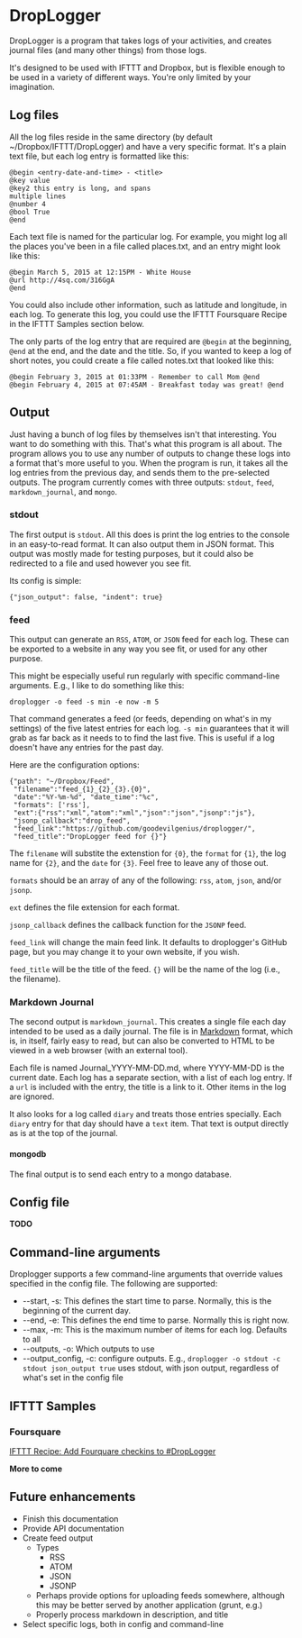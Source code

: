 # DropLogger

DropLogger is a program that takes logs of your activities, and creates journal
files (and many other things) from those logs.

It's designed to be used with IFTTT and Dropbox, but is flexible enough to be
used in a variety of different ways. You're only limited by your imagination.

## Log files

All the log files reside in the same directory (by default
~/Dropbox/IFTTT/DropLogger) and have a very specific format. It's a plain text
file, but each log entry is formatted like this:

    @begin <entry-date-and-time> - <title>
	@key value
	@key2 this entry is long, and spans
	multiple lines
	@number 4
	@bool True
	@end

Each text file is named for the particular log. For example, you might log all
the places you've been in a file called places.txt, and an entry might look like
this: 

    @begin March 5, 2015 at 12:15PM - White House
	@url http://4sq.com/316GgA
	@end

You could also include other information, such as latitude and longitude, in
each log. To generate this log, you could use the IFTTT Foursquare Recipe in the
IFTTT Samples section below.

The only parts of the log entry that are required are `@begin` at the beginning,
`@end` at the end, and the date and the title. So, if you wanted to keep a log
of short notes, you could create a file called notes.txt that looked like this:

    @begin February 3, 2015 at 01:33PM - Remember to call Mom @end
	@begin February 4, 2015 at 07:45AM - Breakfast today was great! @end

## Output

Just having a bunch of log files by themselves isn't that interesting. You want
to do something with this. That's what this program is all about. The program
allows you to use any number of outputs to change these logs into a format
that's more useful to you. When the program is run, it takes all the log entries
from the previous day, and sends them to the pre-selected outputs. The program
currently comes with three outputs: `stdout`, `feed`, `markdown_journal`, and
`mongo`.

### stdout

The first output is `stdout`. All this does is print the log entries to the
console in an easy-to-read format. It can also output them in JSON format. This
output was mostly made for testing purposes, but it could also be redirected to
a file and used however you see fit.

Its config is simple:

    {"json_output": false, "indent": true}

### feed

This output can generate an `RSS`, `ATOM`, or `JSON` feed for each log. These
can be exported to a website in any way you see fit, or used for any other
purpose.

This might be especially useful run regularly with specific command-line
arguments. E.g., I like to do something like this:

    droplogger -o feed -s min -e now -m 5

That command generates a feed (or feeds, depending on what's in my settings) of
the five latest entries for each log. `-s min` guarantees that it will grab as
far back as it needs to to find the last five. This is useful if a log doesn't
have any entries for the past day.

Here are the configuration options:

    {"path": "~/Dropbox/Feed",
     "filename":"feed_{1}_{2}_{3}.{0}",
     "date":"%Y-%m-%d", "date_time":"%c",
     "formats": ['rss'],
     "ext":{"rss":"xml","atom":"xml","json":"json","jsonp":"js"},
     "jsonp_callback":"drop_feed",
     "feed_link":"https://github.com/goodevilgenius/droplogger/",
     "feed_title":"DropLogger feed for {}"}

The `filename` will substite the extenstion for `{0}`, the `format` for `{1}`,
the log name for `{2}`, and the `date` for `{3}`. Feel free to leave any of
those out.

`formats` should be an array of any of the following: `rss`, `atom`, `json`,
and/or `jsonp`.

`ext` defines the file extension for each format.

`jsonp_callback` defines the callback function for the `JSONP` feed.

`feed_link` will change the main feed link. It defaults to droplogger's GitHub
page, but you may change it to your own website, if you wish.

`feed_title` will be the title of the feed. `{}` will be the name of the log
(i.e., the filename).

### Markdown Journal

The second output is `markdown_journal`. This creates a single file each day
intended to be used as a daily journal. The file is in [Markdown][md] format,
which is, in itself, fairly easy to read, but can also be converted to HTML to
be viewed in a web browser (with an external tool).

Each file is named Journal_YYYY-MM-DD.md, where YYYY-MM-DD is the current
date. Each log has a separate section, with a list of each log entry. If a `url`
is included with the entry, the title is a link to it. Other items in the log
are ignored.

It also looks for a log called `diary` and treats those entries specially. Each
`diary` entry for that day should have a `text` item. That text is output
directly as is at the top of the journal.

[md]: http://daringfireball.net/projects/markdown/syntax

#### mongodb

The final output is to send each entry to a mongo database. 

## Config file

**TODO**

## Command-line arguments

Droplogger supports a few command-line arguments that override values specified
in the config file. The following are supported:

* --start, -s: This defines the start time to parse. Normally, this is the
	beginning of the current day.
* --end, -e: This defines the end time to parse. Normally this is right now.
* --max, -m: This is the maximum number of items for each log. Defaults to all
* --outputs, -o: Which outputs to use
* --output_config, -c: configure outputs. E.g., `droplogger -o stdout -c stdout json_output true`
	uses stdout, with json output, regardless of what's set in the config file

## IFTTT Samples

### Foursquare

[IFTTT Recipe: Add Fourquare checkins to #DropLogger](https://ifttt.com/view_embed_recipe/267058-add-checkins-to-droplogger)

**More to come**

## Future enhancements

* Finish this documentation
* Provide API documentation
* Create feed output
	+ Types
		- RSS
		- ATOM
		- JSON
		- JSONP
	+ Perhaps provide options for uploading feeds somewhere, although this may
      be better served by another application (grunt, e.g.)
	+ Properly process markdown in description, and title
* Select specific logs, both in config and command-line
